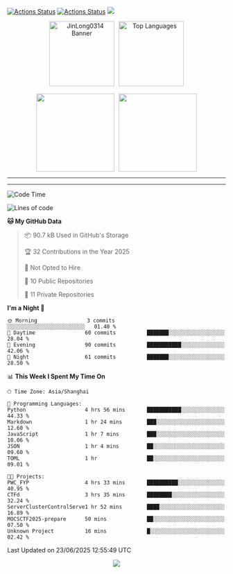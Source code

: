 [![Actions Status](https://github.com/JinLong0314/JinLong0314/workflows/wakatime-stats/badge.svg)](https://github.com/JinLong0314/JinLong0314/actions)
[![Actions Status](https://github.com/JinLong0314/JinLong0314/workflows/update-gh-activity-new/badge.svg)](https://github.com/JinLong0314/JinLong0314/actions)
![](https://visitor-badge-deno.deno.dev/JinLong0314.JinLong0314.svg)
<br>
 
<div align="center" style="display: flex; justify-content: center; align-items: center; gap: 10px;">
  <img src="https://socialify.git.ci/JinLong0314/JinLong0314/image?custom_language=Python&font=Inter&language=1&name=1&pattern=Plus" alt="JinLong0314 Banner" height="150"/>
  <img src="https://github-readme-stats.vercel.app/api/top-langs/?username=JinLong0314&hide_border=true" alt="Top Languages" height="150"/>
</div>

<br>

<div align="center" style="display: flex; justify-content: center; align-items: center; gap: 10px;">
  <img src="https://spotify-github-profile.kittinanx.com/api/view?uid=31afscsa66thkz2rxnganseg5i3a&cover_image=true&theme=default&show_offline=false&background_color=121212&interchange=true&bar_color=53b14f&bar_color_cover=true"  height="180"/>
  <img src="https://spotify-recently-played-readme.vercel.app/api?user=31afscsa66thkz2rxnganseg5i3a&count=5&width=600" height="180"/>
</div>


---

<!--START_SECTION:activity-->

<!--END_SECTION:activity-->

---

<!--START_SECTION:waka-->
![Code Time](http://img.shields.io/badge/Code%20Time-12%20hrs%2014%20mins-blue)

![Lines of code](https://img.shields.io/badge/From%20Hello%20World%20I%27ve%20Written-69.7%20thousand%20lines%20of%20code-blue)

**🐱 My GitHub Data** 

> 📦 90.7 kB Used in GitHub's Storage 
 > 
> 🏆 32 Contributions in the Year 2025
 > 
> 🚫 Not Opted to Hire
 > 
> 📜 10 Public Repositories 
 > 
> 🔑 11 Private Repositories 
 > 
**I'm a Night 🦉** 

```text
🌞 Morning                3 commits           ░░░░░░░░░░░░░░░░░░░░░░░░░   01.40 % 
🌆 Daytime                60 commits          ███████░░░░░░░░░░░░░░░░░░   28.04 % 
🌃 Evening                90 commits          ███████████░░░░░░░░░░░░░░   42.06 % 
🌙 Night                  61 commits          ███████░░░░░░░░░░░░░░░░░░   28.50 % 
```


📊 **This Week I Spent My Time On** 

```text
🕑︎ Time Zone: Asia/Shanghai

💬 Programming Languages: 
Python                   4 hrs 56 mins       ███████████░░░░░░░░░░░░░░   44.33 % 
Markdown                 1 hr 24 mins        ███░░░░░░░░░░░░░░░░░░░░░░   12.60 % 
JavaScript               1 hr 7 mins         ███░░░░░░░░░░░░░░░░░░░░░░   10.06 % 
JSON                     1 hr 4 mins         ██░░░░░░░░░░░░░░░░░░░░░░░   09.60 % 
TOML                     1 hr                ██░░░░░░░░░░░░░░░░░░░░░░░   09.01 % 

🐱‍💻 Projects: 
PWC_FYP                  4 hrs 33 mins       ██████████░░░░░░░░░░░░░░░   40.95 % 
CTFd                     3 hrs 35 mins       ████████░░░░░░░░░░░░░░░░░   32.24 % 
ServerClusterControlServe1 hr 52 mins        ████░░░░░░░░░░░░░░░░░░░░░   16.89 % 
MOCSCTF2025-prepare      50 mins             ██░░░░░░░░░░░░░░░░░░░░░░░   07.50 % 
Unknown Project          16 mins             █░░░░░░░░░░░░░░░░░░░░░░░░   02.42 % 
```


 Last Updated on 23/06/2025 12:55:49 UTC
<!--END_SECTION:waka-->



<p align="center">
  <img src="https://capsule-render.vercel.app/api?type=waving&color=gradient&height=60&section=footer"/>
</p>
